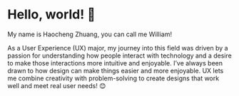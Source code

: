 # Hello, world! 👋
My name is Haocheng Zhuang, you can call me William!

As a User Experience (UX) major, my journey into this field was driven by a passion for understanding how people interact with technology and a desire to make those interactions more intuitive and enjoyable. I’ve always been drawn to how design can make things easier and more enjoyable. UX lets me combine creativity with problem-solving to create designs that work well and meet real user needs! 😊
